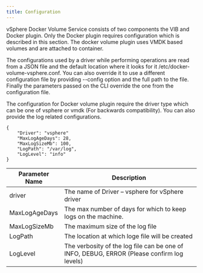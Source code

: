 ```yaml
---
title: Configuration
---
```


vSphere Docker Volume Service consists of two components the VIB and Docker plugin. Only the Docker plugin requires configuration which is described in this section. The docker volume plugin uses VMDK based volumes and are attached to container.

The configurations used by a driver while performing operations are read from a JSON file and the default location where it looks for it /etc/docker-volume-vsphere.conf. You can also override it to use  a different configuration file by providing --config option and the full path to the file. Finally the parameters passed on the CLI override the one from the configuration file.

The configuration for  Docker volume plugin require the driver type which can be one of vsphere or vmdk (For backwards compatibility). You can also provide the log related configurations.

```
{
    "Driver": "vsphere"
    "MaxLogAgeDays": 28,
    "MaxLogSizeMb": 100,
    "LogPath": "/var/log",
    "LogLevel": "info"
}
```
<table class="table table-striped table-hover ">
  <thead>
    <tr>
      <th>Parameter Name</th>
      <th>Description</th>
    </tr>
  </thead>
  <tbody>
    <tr>
      <td>driver</td>
      <td>The name of Driver – vsphere for vSphere driver</td>
    </tr>
    <tr>
      <td>MaxLogAgeDays</td>
      <td>The max number of days for which to keep logs on the machine.</td>
    </tr>
    <tr>
      <td>MaxLogSizeMb</td>
      <td>The maximum size of the log file</td>
    </tr>
    <tr>
      <td>LogPath</td>
      <td>The location at which loge file will be  created</td>
    </tr>    
    <tr>
      <td>LogLevel</td>
      <td>The verbosity of the log file can be one of INFO, DEBUG, ERROR (Please confirm log levels)</td>
    </tr>
</tbody>
</table>
